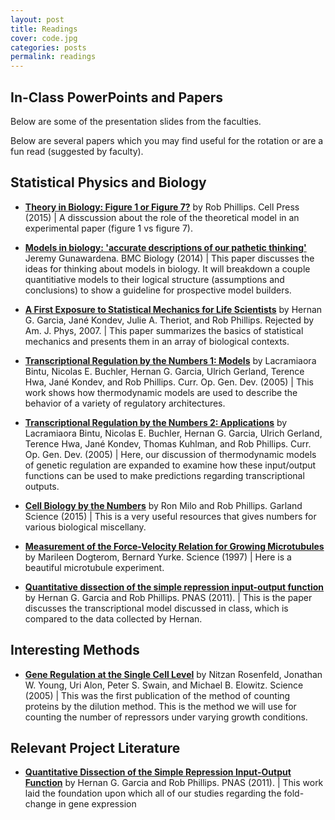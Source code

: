 ```yaml
---
layout: post
title: Readings
cover: code.jpg
categories: posts
permalink: readings
---
```

## In-Class PowerPoints and Papers 

Below are some of the presentation slides from the faculties. 



Below are several papers which you may find useful for the rotation or are a fun read (suggested by faculty).

## Statistical Physics and Biology
* [**Theory in Biology: Figure 1 or Figure 7?**](http://rpdata.caltech.edu/publications/phillips2015.pdf) by Rob Phillips. Cell Press (2015) \| A disscussion about the role of the theoretical model in an experimental paper (figure 1 vs figure 7). 

* [**Models in biology: 'accurate descriptions of our pathetic thinking'**](https://bmcbiol.biomedcentral.com/track/pdf/10.1186/1741-7007-12-29) Jeremy Gunawardena.  BMC Biology (2014) \| This paper discusses the ideas for thinking about models in biology. It will breakdown a couple quantitiative models to their logical structure (assumptions and conclusions) to show a guideline for prospective model builders. 

* [**A First Exposure to Statistical Mechanics for Life Scientists**](http://www.rpdata.caltech.edu/publications/Garcia2007b.pdf) by Hernan G. Garcia, Jané Kondev, Julie A. Theriot, and Rob Phillips. Rejected by Am. J. Phys, 2007. \| This paper summarizes the basics of statistical mechanics and presents them in an array of biological contexts.

* [**Transcriptional Regulation by the Numbers 1: Models**](http://www.rpdata.caltech.edu/publications/bintu2005a.pdf) by Lacramiaora Bintu, Nicolas E. Buchler, Hernan G. Garcia, Ulrich Gerland, Terence Hwa, Jané Kondev, and Rob Phillips. Curr. Op. Gen. Dev. (2005) \| This work shows how thermodynamic models are used to describe the behavior of a variety of regulatory architectures.

* [**Transcriptional Regulation by the Numbers 2: Applications**](http://www.rpdata.caltech.edu/publications/bintu2005b.pdf) by Lacramiaora Bintu, Nicolas E. Buchler, Hernan G. Garcia, Ulrich Gerland, Terence Hwa, Jané Kondev, Thomas Kuhlman, and Rob Phillips. Curr. Op. Gen. Dev. (2005) \| Here, our discussion of thermodynamic models of genetic regulation are expanded to examine how these input/output functions can be used to make predictions regarding transcriptional outputs.

* [**Cell Biology by the Numbers**](http://book.bionumbers.org) by Ron Milo and Rob Phillips. Garland Science (2015) \| This is a very useful resources that gives numbers for various biological miscellany.

* [**Measurement of the Force-Velocity Relation for Growing Microtubules**](http://science.sciencemag.org/content/278/5339/856) by Marileen Dogterom, Bernard Yurke. Science (1997) \| Here is a beautiful microtubule experiment. 

* [**Quantitative dissection of the simple repression input-output function**](http://www.rpdata.caltech.edu/publications/Garcia2011c.pdf) by Hernan G. Garcia and Rob Phillips. PNAS (2011). \| This is the paper discusses the transcriptional model discussed in class, which is compared to the data collected by Hernan. 


## Interesting Methods

* [**Gene Regulation at the Single Cell  Level**](http://rpdata.caltech.edu/course_papers/Rosenfeld2005.pdf) by Nitzan Rosenfeld, Jonathan W. Young, Uri Alon, Peter S. Swain, and Michael B. Elowitz. Science (2005) \| This was the first publication of the method of counting proteins by the dilution method. This is the method we will use for counting the number of repressors under varying growth conditions.

## Relevant Project Literature

* [**Quantitative Dissection of the Simple Repression Input-Output Function**](http://www.rpdata.caltech.edu/publications/Garcia2011c.pdf) by Hernan G. Garcia and Rob Phillips. PNAS (2011). \| This work laid the foundation upon which all of our studies regarding the fold-change in gene expression

